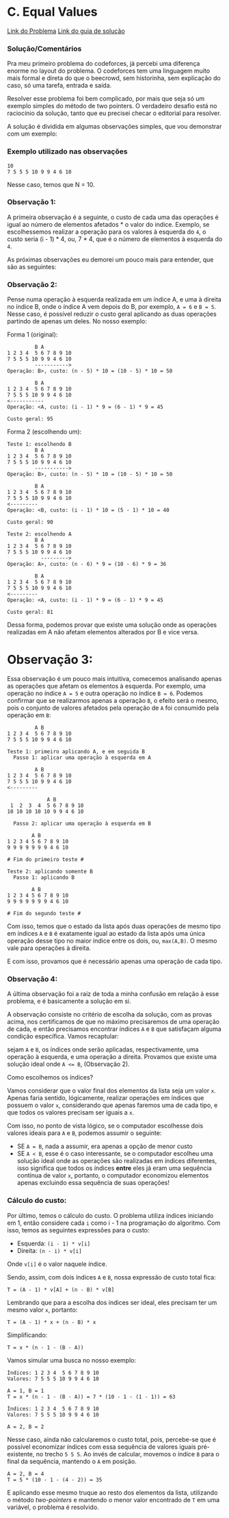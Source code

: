 # C. Equal Values

[Link do Problema](https://codeforces.com/contest/2111/problem/C)
[Link do guia de solução](https://codeforces.com/blog/entry/143528)

### Solução/Comentários

Pra meu primeiro problema do codeforces, já percebi uma diferença enorme no layout do problema.
O codeforces tem uma linguagem muito mais formal e direta do que o beecrowd, sem historinha, sem
explicação do caso, só uma tarefa, entrada e saída.

Resolver esse problema foi bem complicado, por mais que seja só um exemplo simples do método de two pointers.
O verdadeiro desafio está no raciocínio da solução, tanto que eu precisei checar o editorial para resolver.

A solução é dividida em algumas observações simples, que vou demonstrar com um exemplo:

### Exemplo utilizado nas observações

    10
    7 5 5 5 10 9 9 4 6 10

Nesse caso, temos que N = 10.

### Observação 1:

A primeira observação é a seguinte, o custo de cada uma das operações é igual ao número de elementos afetados * o valor do indice.
Exemplo, se escolhessemos realizar a operação para os valores à esquerda do `4`, o custo seria (i - 1) * 4, ou, 7 * 4, que é o
número de elementos à esquerda do `4`.

As próximas observações eu demorei um pouco mais para entender, que são as seguintes:

### Observação 2:

Pense numa operação à esquerda realizada em um índice A, e uma à direita no índice B, onde o índice A vem depois do B, por exemplo, `A = 6` e `B = 5`.
Nesse caso, é possível reduzir o custo geral aplicando as duas operações partindo de apenas um deles. No nosso exemplo:

Forma 1 (original):

             B A
    1 2 3 4  5 6 7 8 9 10
    7 5 5 5 10 9 9 4 6 10
             ----------->
    Operação: B>, custo: (n - 5) * 10 = (10 - 5) * 10 = 50
             
             B A
    1 2 3 4  5 6 7 8 9 10
    7 5 5 5 10 9 9 4 6 10
    <-----------
    Operação: <A, custo: (i - 1) * 9 = (6 - 1) * 9 = 45

    Custo geral: 95

Forma 2 (escolhendo um):

    Teste 1: escolhendo B
             B A
    1 2 3 4  5 6 7 8 9 10
    7 5 5 5 10 9 9 4 6 10
             ----------->
    Operação: B>, custo: (n - 5) * 10 = (10 - 5) * 10 = 50

             B A
    1 2 3 4  5 6 7 8 9 10
    7 5 5 5 10 9 9 4 6 10
    <---------
    Operação: <B, custo: (i - 1) * 10 = (5 - 1) * 10 = 40

    Custo geral: 90

    Teste 2: escolhendo A
             B A
    1 2 3 4  5 6 7 8 9 10
    7 5 5 5 10 9 9 4 6 10
               --------->
    Operação: A>, custo: (n - 6) * 9 = (10 - 6) * 9 = 36

             B A
    1 2 3 4  5 6 7 8 9 10
    7 5 5 5 10 9 9 4 6 10
    <---------
    Operação: <A, custo: (i - 1) * 9 = (6 - 1) * 9 = 45

    Custo geral: 81

Dessa forma, podemos provar que existe uma solução onde as operações realizadas em A não afetam elementos alterados por B e vice versa.

# Observação 3:

Essa observação é um pouco mais intuitiva, comecemos analisando apenas as operações que afetam os elementos à esquerda.
Por exemplo, uma operação no índice `A = 5` e outra operação no índice `B = 6`. Podemos confirmar que se realizarmos apenas a operação `B`,
o efeito será o mesmo, pois o conjunto de valores afetados pela operação de `A` foi consumido pela operação em `B`:

             A B
    1 2 3 4  5 6 7 8 9 10
    7 5 5 5 10 9 9 4 6 10

    Teste 1: primeiro aplicando A, e em seguida B
      Passo 1: aplicar uma operação à esquerda em A

             A B
    1 2 3 4  5 6 7 8 9 10
    7 5 5 5 10 9 9 4 6 10
    <---------

                 A B
     1  2  3  4  5 6 7 8 9 10
    10 10 10 10 10 9 9 4 6 10

      Passo 2: aplicar uma operação à esquerda em B

            A B
    1 2 3 4 5 6 7 8 9 10
    9 9 9 9 9 9 9 4 6 10

    # Fim do primeiro teste #

    Teste 2: aplicando somente B
      Passo 1: aplicando B

            A B
    1 2 3 4 5 6 7 8 9 10
    9 9 9 9 9 9 9 4 6 10

    # Fim do segundo teste #

Com isso, temos que o estado da lista após duas operações de mesmo tipo em índices `A` e `B` é exatamente igual ao
estado da lista após uma única operação desse tipo no maior índice entre os dois, ou, `max(A,B)`.
O mesmo vale para operações à direita.

E com isso, provamos que é necessário apenas uma operação de cada tipo.

### Observação 4:

A última observação foi a raiz de toda a minha confusão em relação à esse problema, e é basicamente a solução em si.

A observação consiste no critério de escolha da solução, com as provas acima, nos certificamos de que no máximo precisaremos
de uma operação de cada, e então precisamos encontrar índices `A` e `B` que satisfaçam alguma condição específica. Vamos recaptular:

sejam `A` e `B`, os índices onde serão aplicadas, respectivamente, uma operação à esquerda, e uma operação a direita.
Provamos que existe uma solução ideal onde `A <= B`, (Observação 2).

Como escolhemos os índices?

Vamos considerar que o valor final dos elementos da lista seja um valor `x`. Apenas faria sentido, lógicamente, realizar operações
em índices que possuem o valor `x`, considerando que apenas faremos uma de cada tipo, e que todos os valores precisam ser iguais a `x`.

Com isso, no ponto de vista lógico, se o computador escolhesse dois valores ideais para `A` e `B`, podemos assumir o seguinte:

- SE `A = B`, nada a assumir, era apenas a opção de menor custo
- SE `A < B`, esse é o caso interessante, se o computador escolheu uma solução ideal onde as operações
  são realizadas em índices diferentes, isso significa que todos os índices **entre** eles já eram uma sequência
  contínua de valor `x`, portanto, o computador economizou elementos apenas excluindo essa sequência de suas operações!

### Cálculo do custo:

Por último, temos o cálculo do custo. O problema utiliza índices iniciando em 1, então considere cada `i` como i - 1 na programação do algoritmo.
Com isso, temos as seguintes expressões para o custo:

- Esquerda: `(i - 1) * v[i]`
- Direita: `(n - i) * v[i]`

Onde `v[i]` é o valor naquele índice.

Sendo, assim, com dois índices `A` e `B`, nossa expressão de custo total fica:

    T = (A - 1) * v[A] + (n - B) * v[B]

Lembrando que para a escolha dos índices ser ideal, eles precisam ter um mesmo valor `x`, portanto:

    T = (A - 1) * x + (n - B) * x

Simplificando:

    T = x * (n - 1 - (B - A))

Vamos simular uma busca no nosso exemplo:

    Índices: 1 2 3 4  5 6 7 8 9 10
    Valores: 7 5 5 5 10 9 9 4 6 10

    A = 1, B = 1
    T = x * (n - 1 - (B - A)) = 7 * (10 - 1 - (1 - 1)) = 63

    Índices: 1 2 3 4  5 6 7 8 9 10
    Valores: 7 5 5 5 10 9 9 4 6 10

    A = 2, B = 2
    
Nesse caso, ainda não calcularemos o custo total, pois, percebe-se que é possível economizar
índices com essa sequência de valores iguais pré-existente, no trecho `5 5 5`.
Ao invés de calcular, movemos o índice `B` para o final da sequência, mantendo o `A` em
posição.

    A = 2, B = 4
    T = 5 * (10 - 1 - (4 - 2)) = 35

E aplicando esse mesmo truque ao resto dos elementos da lista, utilizando o método *two-pointers*
e mantendo o menor valor encontrado de `T` em uma variável, o problema é resolvido.
